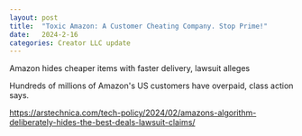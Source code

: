 ```yaml
---
layout: post
title:  "Toxic Amazon: A Customer Cheating Company. Stop Prime!"
date:   2024-2-16
categories: Creator LLC update
---
```


Amazon hides cheaper items with faster delivery, lawsuit alleges

Hundreds of millions of Amazon's US customers have overpaid, class action says.

https://arstechnica.com/tech-policy/2024/02/amazons-algorithm-deliberately-hides-the-best-deals-lawsuit-claims/

